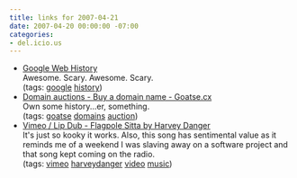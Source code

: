 ```yaml
---
title: links for 2007-04-21
date: 2007-04-20 00:00:00 -07:00
categories:
- del.icio.us
---
```


<ul class="delicious">
    <li>
        <div class="delicious-link"><a href="http://www.google.com/history/">Google Web History</a></div>
        <div class="delicious-extended">Awesome. Scary. Awesome. Scary.</div>
        <div class="delicious-tags">(tags: <a href="http://del.icio.us/torrez/google">google</a> <a href="http://del.icio.us/torrez/history">history</a>)</div>
    </li>
    <li>
        <div class="delicious-link"><a href="http://www.seobidding.com/buy/auction/goatse.cx">Domain auctions - Buy a domain name - Goatse.cx</a></div>
        <div class="delicious-extended">Own some history...er, something.</div>
        <div class="delicious-tags">(tags: <a href="http://del.icio.us/torrez/goatse">goatse</a> <a href="http://del.icio.us/torrez/domains">domains</a> <a href="http://del.icio.us/torrez/auction">auction</a>)</div>
    </li>
    <li>
        <div class="delicious-link"><a href="http://vimeo.com/clip:173714">Vimeo / Lip Dub - Flagpole Sitta by Harvey Danger</a></div>
        <div class="delicious-extended">It's just so kooky it works. Also, this song has sentimental value as it reminds me of a weekend I was slaving away on a software project and that song kept coming on the radio.</div>
        <div class="delicious-tags">(tags: <a href="http://del.icio.us/torrez/vimeo">vimeo</a> <a href="http://del.icio.us/torrez/harveydanger">harveydanger</a> <a href="http://del.icio.us/torrez/video">video</a> <a href="http://del.icio.us/torrez/music">music</a>)</div>
    </li>
</ul>
